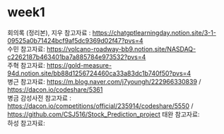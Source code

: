 # week1

회의록 (정리본), 지우 참고자료 : https://chatgptlearningday.notion.site/3-1-09525a0b71424bcf9af5dc9369d02f47?pvs=4  
수민 참고자료:  https://volcano-roadway-bb9.notion.site/NASDAQ-c2262187b463401ba7a885784e973532?pvs=4  
주혁 참고자료:  https://gold-measure-94d.notion.site/bb88d1256724460ca33a83dc1b740f50?pvs=4  
병근 참고자료:  https://m.blog.naver.com/j7youngh/222966330839   /   https://dacon.io/codeshare/5361  
병금 감성사전 참고자료 : https://dacon.io/competitions/official/235914/codeshare/5550   /  https://github.com/CSJ516/Stock_Prediction_project
태완 참고자료:  
하성 참고자료:  

